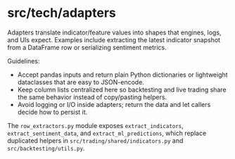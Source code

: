 # src/tech/adapters

Adapters translate indicator/feature values into shapes that engines, logs, and
UIs expect. Examples include extracting the latest indicator snapshot from a
DataFrame row or serializing sentiment metrics.

Guidelines:

- Accept pandas inputs and return plain Python dictionaries or lightweight
  dataclasses that are easy to JSON-encode.
- Keep column lists centralized here so backtesting and live trading share the
  same behavior instead of copy/pasting helpers.
- Avoid logging or I/O inside adapters; return the data and let callers decide
  how to persist it.

The `row_extractors.py` module exposes `extract_indicators`,
`extract_sentiment_data`, and `extract_ml_predictions`, which replace duplicated
helpers in `src/trading/shared/indicators.py` and `src/backtesting/utils.py`.
